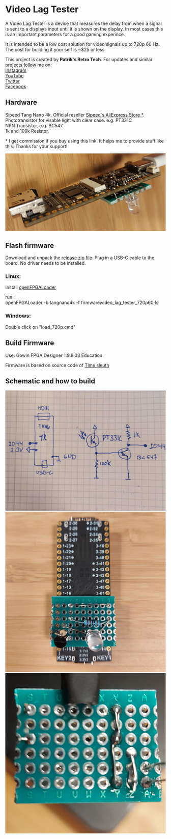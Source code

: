 # Video Lag Tester

A Video Lag Tester is a device that measures the delay from when a signal is sent to a displays input until it is shown on the display. In most cases this is an important parameters for a good gaming experince.

It is intended to be a low cost solution for video signals up to 720p 60 Hz. The cost for building it your self is ~$25 or less.


This project is created by **Patrik's Retro Tech**. For updates and similar projects follow me on:\
[Instagram](https://www.instagram.com/patriksretrotech/)\
[YouTube](https://www.youtube.com/channel/UCaFWrgS4kNwspYCvaff0Wjg)\
[Twitter](https://twitter.com/patriksretrotec/)\
[Facebook](https://facebook.com/patriksretrotech)

## Hardware
Sipeed Tang Nano 4k. Official reseller [Sipeed`s AliExpress Store *](https://s.click.aliexpress.com/e/_AlbHdD ).\
Phototransistor for visable light with clear case. e.g. PT331C\
NPN Transistor. e.g. BC547.\
1k and 100k Resistor.

\* I get commission if you buy using this link. It helps me to provide stuff like this. Thanks for your support!

![](images/device.jpg)

## Flash firmware
Download and unpack the [release zip file](https://github.com/pthalin/video_lag_tester/releases/latest/). Plug in a USB-C cable to the board. No driver needs to be installed.

### Linux:
Install [openFPGALoader](https://github.com/trabucayre/openFPGALoader)

run:\
openFPGALoader -b tangnano4k -f firmware\\video_lag_tester_720p60.fs

### Windows:
Double click on "load_720p.cmd"


## Build Firmware
Use: Gowin FPGA Designer 1.9.8.03 Education

Firmware is based on source code of [Time sleuth](https://github.com/chriz2600/time-sleuth)

## Schematic and how to build
![](images/schematics.jpg)
![](images/pcb_front.jpg)\
![](images/pcb_back.jpg)


